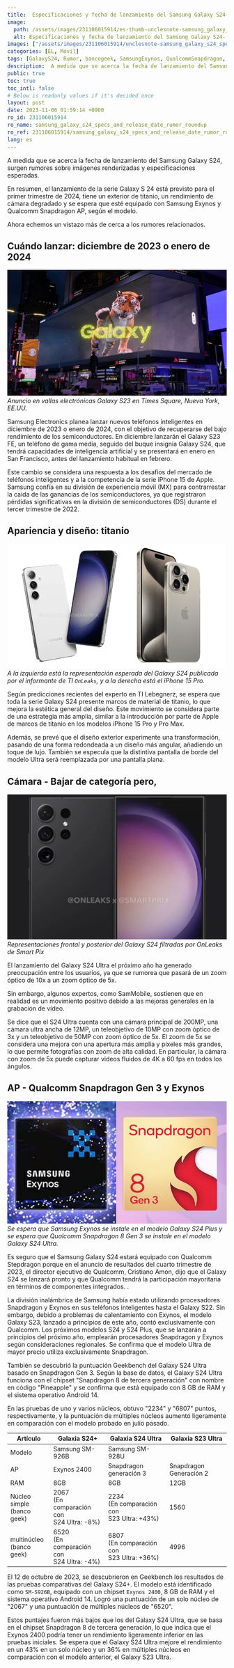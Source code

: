 ```yaml
---
title:  Especificaciones y fecha de lanzamiento del Samsung Galaxy S24- resumen de rumores
image:
  path: /assets/images/231106015914/es-thumb-unclesnote-samsung_galaxy_s24_specs_and_release_date_rumor_roundup.png
  alt: Especificaciones y fecha de lanzamiento del Samsung Galaxy S24- resumen de rumores
images: ["/assets/images/231106015914/unclesnote-samsung_galaxy_s24_specs_and_release_date_rumor_roundup-galaxy_s23_electronic_billboard_advertisement_in_times_square_new_york_usa.png", "/assets/images/231106015914/unclesnote-samsung_galaxy_s24_specs_and_release_date_rumor_roundup-on_the_left_is_the_expected_render_of_the_galaxy_s24_released_by_it_tipster_onleaks_and_on_the_right_is_the_iphone_15_pro.png", "/assets/images/231106015914/unclesnote-samsung_galaxy_s24_specs_and_release_date_rumor_roundup-galaxy_s24_front_and_back_renders_leaked_by_smart_pix_s_onleaks.png", "/assets/images/231106015914/unclesnote-samsung_galaxy_s24_specs_and_release_date_rumor_roundup-samsung_exynos_is_expected_to_be_installed_in_the_galaxy_s24_plus_model_and_qualcomm_snapdragon_8_gen_3_is_expected_to_be_installed_in_the_galaxy_s24_ultra_model.png"]
categories: [ÉL, Móvil]
tags: [GalaxyS24, Rumor, bancogeek, SamsungExynos, QualcommSnapdragon, Titanio, ÉL, Móvil]
description:  A medida que se acerca la fecha de lanzamiento del Samsung Galaxy S24, surgen rumores sobre imágenes renderizadas y especificaciones esperadas. En resumen, el
public: true
toc: true
toc_intl: false
# Below is readonly values if it's decided once
layout: post
date: 2023-11-06 01:59:14 +0900
ro_id: 231106015914
ro_name: samsung_galaxy_s24_specs_and_release_date_rumor_roundup
ro_ref: 231106015914/samsung_galaxy_s24_specs_and_release_date_rumor_roundup
lang: es
---
```

A medida que se acerca la fecha de lanzamiento del Samsung Galaxy S24, surgen rumores sobre imágenes renderizadas y especificaciones esperadas.  

En resumen, el lanzamiento de la serie Galaxy S 24 está previsto para el primer trimestre de 2024, tiene un exterior de titanio, un rendimiento de cámara degradado y se espera que esté equipado con Samsung Exynos y Qualcomm Snapdragon AP, según el modelo.  

Ahora echemos un vistazo más de cerca a los rumores relacionados.  
## Cuándo lanzar: diciembre de 2023 o enero de 2024
![Anuncio en vallas electrónicas Galaxy S23 en Times Square, Nueva York, EE.UU.](/assets/images/231106015914/unclesnote-samsung_galaxy_s24_specs_and_release_date_rumor_roundup-galaxy_s23_electronic_billboard_advertisement_in_times_square_new_york_usa.png)
_Anuncio en vallas electrónicas Galaxy S23 en Times Square, Nueva York, EE.UU._

Samsung Electronics planea lanzar nuevos teléfonos inteligentes en diciembre de 2023 o enero de 2024, con el objetivo de recuperarse del bajo rendimiento de los semiconductores. En diciembre lanzarán el Galaxy S23 FE, un teléfono de gama media, seguido del buque insignia Galaxy S24, que tendrá capacidades de inteligencia artificial y se presentará en enero en San Francisco, antes del lanzamiento habitual en febrero.  

Este cambio se considera una respuesta a los desafíos del mercado de teléfonos inteligentes y a la competencia de la serie iPhone 15 de Apple. Samsung confía en su división de experiencia móvil (MX) para contrarrestar la caída de las ganancias de los semiconductores, ya que registraron pérdidas significativas en la división de semiconductores (DS) durante el tercer trimestre de 2022.  
## Apariencia y diseño: titanio
![A la izquierda está la representación esperada del Galaxy S24 publicada por el informante de TI `OnLeaks`, y a la derecha está el iPhone 15 Pro.](/assets/images/231106015914/unclesnote-samsung_galaxy_s24_specs_and_release_date_rumor_roundup-on_the_left_is_the_expected_render_of_the_galaxy_s24_released_by_it_tipster_onleaks_and_on_the_right_is_the_iphone_15_pro.png)
_A la izquierda está la representación esperada del Galaxy S24 publicada por el informante de TI `OnLeaks`, y a la derecha está el iPhone 15 Pro._

Según predicciones recientes del experto en TI Lebegnerz, se espera que toda la serie Galaxy S24 presente marcos de material de titanio, lo que mejora la estética general del diseño. Este movimiento se considera parte de una estrategia más amplia, similar a la introducción por parte de Apple de marcos de titanio en los modelos iPhone 15 Pro y Pro Max.  

Además, se prevé que el diseño exterior experimente una transformación, pasando de una forma redondeada a un diseño más angular, añadiendo un toque de lujo. También se especula que la distintiva pantalla de borde del modelo Ultra será reemplazada por una pantalla plana.  
## Cámara - Bajar de categoría pero,
![Representaciones frontal y posterior del Galaxy S24 filtradas por OnLeaks de Smart Pix](/assets/images/231106015914/unclesnote-samsung_galaxy_s24_specs_and_release_date_rumor_roundup-galaxy_s24_front_and_back_renders_leaked_by_smart_pix_s_onleaks.png)
_Representaciones frontal y posterior del Galaxy S24 filtradas por OnLeaks de Smart Pix_

El lanzamiento del Galaxy S24 Ultra el próximo año ha generado preocupación entre los usuarios, ya que se rumorea que pasará de un zoom óptico de 10x a un zoom óptico de 5x.  

Sin embargo, algunos expertos, como SamMobile, sostienen que en realidad es un movimiento positivo debido a las mejoras generales en la grabación de vídeo.  

Se dice que el S24 Ultra cuenta con una cámara principal de 200MP, una cámara ultra ancha de 12MP, un teleobjetivo de 10MP con zoom óptico de 3x y un teleobjetivo de 50MP con zoom óptico de 5x. El zoom de 5x se considera una mejora con una apertura más amplia y píxeles más grandes, lo que permite fotografías con zoom de alta calidad. En particular, la cámara con zoom de 5x puede capturar videos fluidos de 4K a 60 fps en todos los ángulos.  
## AP - Qualcomm Snapdragon Gen 3 y Exynos
![Se espera que Samsung Exynos se instale en el modelo Galaxy S24 Plus y se espera que Qualcomm Snapdragon 8 Gen 3 se instale en el modelo Galaxy S24 Ultra.](/assets/images/231106015914/unclesnote-samsung_galaxy_s24_specs_and_release_date_rumor_roundup-samsung_exynos_is_expected_to_be_installed_in_the_galaxy_s24_plus_model_and_qualcomm_snapdragon_8_gen_3_is_expected_to_be_installed_in_the_galaxy_s24_ultra_model.png)
_Se espera que Samsung Exynos se instale en el modelo Galaxy S24 Plus y se espera que Qualcomm Snapdragon 8 Gen 3 se instale en el modelo Galaxy S24 Ultra._

Es seguro que el Samsung Galaxy S24 estará equipado con Qualcomm Stepdragon porque en el anuncio de resultados del cuarto trimestre de 2023, el director ejecutivo de Qualcomm, Cristiano Amon, dijo que el Galaxy S24 se lanzará pronto y que Qualcomm tendrá la participación mayoritaria en términos de componentes integrados. .  

La división inalámbrica de Samsung había estado utilizando procesadores Snapdragon y Exynos en sus teléfonos inteligentes hasta el Galaxy S22. Sin embargo, debido a problemas de calentamiento con Exynos, el modelo Galaxy S23, lanzado a principios de este año, contó exclusivamente con Qualcomm. Los próximos modelos S24 y S24 Plus, que se lanzarán a principios del próximo año, emplearán procesadores Snapdragon y Exynos según consideraciones regionales. Se confirma que el modelo Ultra de mayor precio utiliza exclusivamente Snapdragon.  

También se descubrió la puntuación Geekbench del Galaxy S24 Ultra basado en Snapdragon Gen 3. Según la base de datos, el Galaxy S24 Ultra funciona con el chipset "Snapdragon 8 de tercera generación" con nombre en código "Pineapple" y se confirma que está equipado con 8 GB de RAM y el sistema operativo Android 14.  

En las pruebas de uno y varios núcleos, obtuvo "2234" y "6807" puntos, respectivamente, y la puntuación de múltiples núcleos aumentó ligeramente en comparación con el modelo probado en julio pasado.  

|Artículo|Galaxia S24+|Galaxia S24 Ultra|Galaxia S23 Ultra|
| -------------------------- | ---------------------------------------- | ------------------------------------------ | ---------------- |
|Modelo|Samsung SM-926B|Samsung SM-928U|
|AP|Exynos 2400|Snapdragon generación 3|Snapdragon Generación 2|
|RAM|8GB|8GB|12GB|
|Núcleo simple<br> (banco geek)|2067<br> (En comparación con<br> S24 Ultra: -8%)|2234<br> (En comparación con<br> S23 Ultra: +43%)|1560|
|multinúcleo<br> (banco geek)|6520<br> (En comparación con<br> S24 Ultra: -4%)|6807<br> (En comparación con<br> S23 Ultra: +36%)|4996|

El 12 de octubre de 2023, se descubrieron en Geekbench los resultados de las pruebas comparativas del Galaxy S24+. El modelo está identificado como `SM-S926B`, equipado con un chipset `Exynos 2400`, 8 GB de RAM y el sistema operativo Android 14. Logró una puntuación de un solo núcleo de "2067" y una puntuación de múltiples núcleos de "6520".  

Estos puntajes fueron más bajos que los del Galaxy S24 Ultra, que se basa en el chipset Snapdragon 8 de tercera generación, lo que indica que el Exynos 2400 podría tener un rendimiento ligeramente inferior en las pruebas iniciales. Se espera que el Galaxy S24 Ultra mejore el rendimiento en un 43% en un solo núcleo y un 36% en múltiples núcleos en comparación con el modelo anterior, el Galaxy S23 Ultra.  

